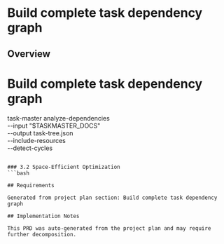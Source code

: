 # Build complete task dependency graph

## Overview

# Build complete task dependency graph
task-master analyze-dependencies \
    --input "$TASKMASTER_DOCS" \
    --output task-tree.json \
    --include-resources \
    --detect-cycles
```

### 3.2 Space-Efficient Optimization
```bash

## Requirements

Generated from project plan section: Build complete task dependency graph

## Implementation Notes

This PRD was auto-generated from the project plan and may require further decomposition.


